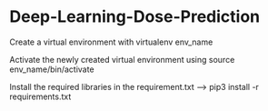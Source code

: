 # Deep-Learning-Dose-Prediction

Create a virtual environment with virtualenv env_name

Activate the newly created virtual environment using source env_name/bin/activate

Install the required libraries in the requirement.txt --> pip3 install -r requirements.txt

